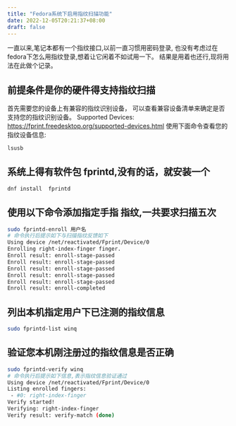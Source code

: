 ```yaml
---
title: "Fedora系统下启用指纹扫描功能"
date: 2022-12-05T20:21:37+08:00
draft: false
---
```

一直以来,笔记本都有一个指纹接口,以前一直习惯用密码登录,
也没有考虑过在fedora下怎么用指纹登录,想着让它闲着不如试用一下。
结果是用着也还行,现将用法在此做个记录。
<!--more-->

## 前提条件是你的硬件得支持指纹扫描

首先需要您的设备上有兼容的指纹识别设备， 可以查看兼容设备清单来确定是否支持您的指纹识别设备。
Supported Devices: <https://fprint.freedesktop.org/supported-devices.html>
使用下面命令查看您的指纹设备信息:

```bash
lsusb
```

## 系统上得有软件包 fprintd,没有的话，就安装一个

```bash
dnf install  fprintd
```

## 使用以下命令添加指定手指 指纹,一共要求扫描五次

```bash
sudo fprintd-enroll 用户名
# 命令执行后提示如下与扫描指纹反馈如下
Using device /net/reactivated/Fprint/Device/0
Enrolling right-index-finger finger.
Enroll result: enroll-stage-passed
Enroll result: enroll-stage-passed
Enroll result: enroll-stage-passed
Enroll result: enroll-stage-passed
Enroll result: enroll-stage-passed
Enroll result: enroll-completed
```

## 列出本机指定用户下已注测的指纹信息

```bash
sudo fprintd-list winq
```

## 验证您本机刚注册过的指纹信息是否正确

```bash
sudo fprintd-verify winq
# 命令执行后提示如下信息,表示指纹信息验证通过
Using device /net/reactivated/Fprint/Device/0
Listing enrolled fingers:
 - #0: right-index-finger
Verify started!
Verifying: right-index-finger
Verify result: verify-match (done)
```
